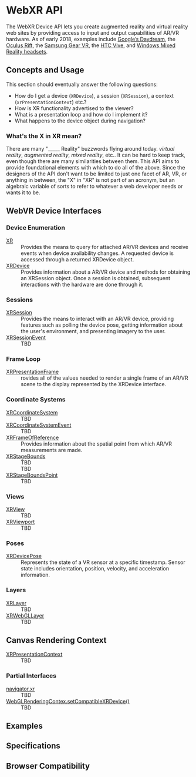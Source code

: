 # WebXR API

The WebXR Device API lets you create augmented reality and virtual reality web sites by providing access to input and output capabilities of AR/VR hardware. As of early 2018, examples include [Google’s Daydream](https://vr.google.com/daydream/), the [Oculus Rift](https://www3.oculus.com/rift/), the [Samsung Gear VR](http://www.samsung.com/global/galaxy/gear-vr/), the [HTC Vive](https://www.htcvive.com/), and [Windows Mixed Reality headsets](https://developer.microsoft.com/en-us/windows/mixed-reality).  

## Concepts and Usage

This section should eventually answer the following questions:

* How do I get a device (`XRDevice`), a session (`XRSession`), a context (`xrPresentationContext`) etc.?
* How is XR functionality advertised to the viewer?
* What is a presentation loop and how do I implement it?
* What happens to the device object during navigation?

### What's the X in XR mean?

There are many "_____ Reality" buzzwords flying around today. _virtual reality_, _augmented reality_, _mixed reality_, etc.. It can be hard to keep track, even though there are many similarities between them. This API aims to provide foundational elements with which to do all of the above. Since the designers of the API don't want to be limited to just one facet of AR, VR, or anything in between, the "X" in "XR" is not part of an acronym, but an algebraic variable of sorts to refer to whatever a web developer needs or wants it to be.

## WebVR Device Interfaces

### Device Enumeration

<dl>
  <dt><a href="xr">XR</a></dt>
  <dd>Provides the means to query for attached AR/VR devices and receive events when device availability changes. A requested device is accessed through a returned XRDevice object.</dd>
  <dt><a href="xrdevice">XRDevice</a></dt>
  <dd>Provides information about a AR/VR device and methods for obtaining an XRSession object. Once a session is obtained, subsequent interactions with the hardware are done through it.</dd>
</dl>

### Sessions

<dl>
  <dt><a href="xrsession">XRSession</a></dt>
  <dd>Provides the means to interact with an AR/VR device, providing features such as polling the device pose, getting information about the user's environment, and presenting imagery to the user.</dd>
  <dt><a href="xrsessionevent">XRSessionEvent</a></dt>
  <dd>TBD</dd>
</dl>

### Frame Loop

<dl>
  <dt><a href="xrpresentationframe">XRPresentationFrame</a></dt>
  <dd>rovides all of the values needed to render a single frame of an AR/VR scene to the display represented by the XRDevice interface.</dd>
</dl>

### Coordinate Systems

<dl>
  <dt><a href="xrcoordinatesystem">XRCoordinateSystem</a></dt>
  <dd>TBD</dd>
  <dt><a href="xrcoordinatesystemevent">XRCoordinateSystemEvent</a></dt>
  <dd>TBD</dd>
  <dt><a href="xrframeofreference">XRFrameOfReference</a></dt>
  <dd>Provides information about the spatial point from which AR/VR measurements are made.</dd>
  <dt><a href="xrxrstagebounds">XRStageBounds</a></dt>
  <dd>TBD</dd>
  <dd>TBD</dd>
  <dt><a href="xrxrstageboundspoint">XRStageBoundsPoint</a></dt>
  <dd>TBD</dd>
</dl>

### Views

<dl>
  <dt><a href="xrview">XRView</a></dt>
  <dd>TBD</dd>
  <dt><a href="xrviewport">XRViewport</a></dt>
  <dd>TBD</dd>
</dl>

### Poses

<dl>

  <dt><a href="xrdevicepose">XRDevicePose</a></dt>
  <dd>Represents the state of a VR sensor at a specific timestamp. Sensor state includes orientation, position, velocity, and acceleration information.</dd>
</dl>

### Layers

<dl>
  <dt><a href="xr">XRLayer</a></dt>
  <dd>TBD</dd>
  <dt><a href="xr">XRWebGLLayer</a></dt>
  <dd>TBD</dd>
</dl>

## Canvas Rendering Context

<dl>
  <dt><a href="xr">XRPresentationContext</a></dt>
  <dd>TBD</dd>
</dl>

### Partial Interfaces

<dl>
  <dt><a href="partial_navigator">navigator.xr</a></dt>
  <dd>TBD</dd>
  <dt><a href="partial_webglcontextattributes">WebGLRenderingContex.setCompatibleXRDevice()</a></dt>
  <dd>TBD</dd>
</dl>

## Examples

## Specifications

## Browser Compatibility
